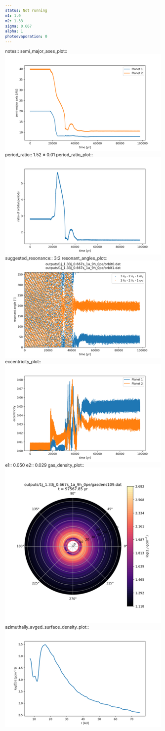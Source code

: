 ```yaml
---
status: Not running
m1: 1.0
m2: 1.33
sigma: 0.667
alpha: 1
photoevaporation: 0
---
```


notes::
semi_major_axes_plot:: ![semi_major_axes_1j_1.33j_0.667s_1a_9h_0pe.png](plots/semi_major_axes/semi_major_axes_1j_1.33j_0.667s_1a_9h_0pe.png)
period_ratio:: 1.52 ± 0.01
period_ratio_plot:: ![period_ratio_1j_1.33j_0.667s_1a_9h_0pe.png](plots/period_ratio/period_ratio_1j_1.33j_0.667s_1a_9h_0pe.png)
suggested_resonance:: 3:2
resonant_angles_plot:: ![resonant_angles_1j_1.33j_0.667s_1a_9h_0pe.png](plots/resonant_angles/resonant_angles_1j_1.33j_0.667s_1a_9h_0pe.png)
eccentricity_plot:: ![eccentricity_1j_1.33j_0.667s_1a_9h_0pe.png](plots/eccentricity/eccentricity_1j_1.33j_0.667s_1a_9h_0pe.png)
e1:: 0.050
e2:: 0.029
gas_density_plot:: ![gas_density_1j_1.33j_0.667s_1a_9h_0pe.png](plots/gas_density/gas_density_1j_1.33j_0.667s_1a_9h_0pe.png)
azimuthally_avged_surface_density_plot:: ![azimuthally_avged_surface_density_1j_1.33j_0.667s_1a_9h_0pe.png](plots/azimuthally_avged_surface_density/azimuthally_avged_surface_density_1j_1.33j_0.667s_1a_9h_0pe.png)

